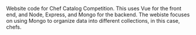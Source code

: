 Website code for Chef Catalog Competition. This uses Vue for the front end, and Node, Express, and Mongo for the backend.
The webiste focuses on using Mongo to organize data into different collections, in this case, chefs.